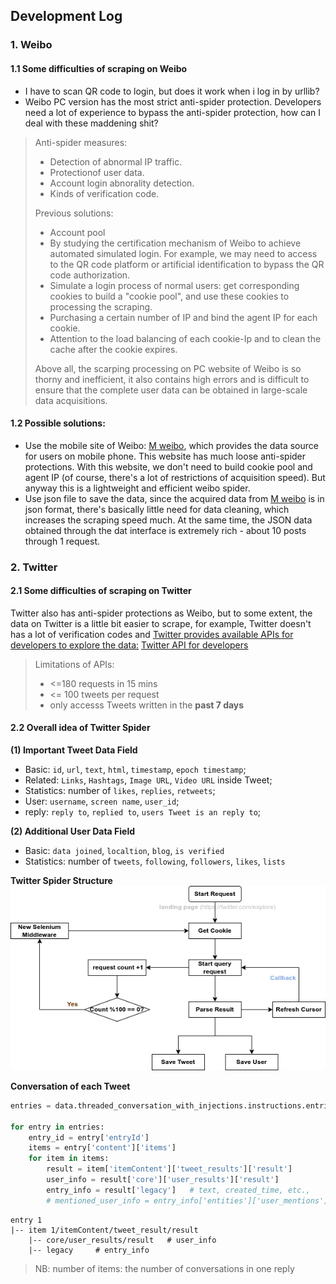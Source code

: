 

## Development Log

### 1. Weibo

#### 1.1 Some difficulties of scraping on Weibo

- I have to scan QR code to login, but does it work when i log in by urllib? 
- Weibo PC version has the most strict anti-spider protection. Developers need a lot of experience to bypass the anti-spider protection, how can I deal with these maddening shit?

> Anti-spider measures:
>  - Detection of abnormal IP traffic.
>  - Protectionof user data.
>  - Account login abnorality detection.
>  - Kinds of verification code.
>
> Previous solutions:
>  - Account pool
>  - By studying the certification mechanism of Weibo to achieve automated simulated login. For example, we may need to access to the QR code platform or artificial identification to bypass the QR code authorization.  
>  - Simulate a login process of normal users: get corresponding cookies to build a "cookie pool", and use these cookies to processing the scraping.  
>  - Purchasing a certain number of IP and bind the agent IP for each cookie.
>  - Attention to the load balancing of each cookie-Ip and to clean the cache after the cookie expires.
>
> Above all, the scarping processing on PC website of Weibo is so thorny and inefficient, it also contains high errors and is difficult to ensure that the complete user data can be obtained in large-scale data acquisitions. 

#### 1.2 **Possible solutions**:

- Use the mobile site of Weibo: [M weibo](m.weibo.cn), which provides the data source for users on mobile phone. This website has much loose anti-spider protections. With this website, we don't need to build cookie pool and agent IP (of course, there's a lot of restrictions of acquisition speed). But anyway this is a lightweight and efficient weibo spider.
- Use json file to save the data, since the acquired data from [M weibo](m.weibo.cn) is in  json format, there's basically little need for data cleaning, which increases the scraping speed much. At the same time, the JSON data obtained through the dat interface is extremely rich - about 10 posts through 1 request. 


### 2. Twitter

#### 2.1 Some difficulties of scraping on Twitter

Twitter also has anti-spider protections as Weibo, but to some extent, the data on Twitter is a little bit easier to scrape, for example, Twitter doesn't has a lot of verification codes and <u>Twitter provides available APIs for developers to explore the data:</u> [Twitter API for developers](https://dev.twitter.com/rest/public)

> Limitations of APIs: 
>- <=180 requests in 15 mins
>- <= 100 tweets per request
>- only accesss Tweets written in the **past 7 days**
>

#### 2.2 Overall idea of Twitter Spider

**(1) Important Tweet Data Field**

- Basic: `id`, `url`, `text`, `html`, `timestamp`, `epoch timestamp`;
- Related: `Links`, `Hashtags`, `Image URL`, `Video URL` inside Tweet;
- Statistics: number of `likes`, `replies`, `retweets`;
- User: `username`, `screen name`, `user_id`;
- reply: `reply to`, `replied to`, `users Tweet is an reply to`;

**(2) Additional User Data Field**
    
- Basic: `data joined`, `localtion`, `blog`, `is verified`
- Statistics: number of `tweets`, `following`, `followers`, `likes`, `lists`


**Twitter Spider Structure**
![Twitter Spider Overall](../assets/img/Twitter_scraper_process.png)


**Conversation of each Tweet**


```python
entries = data.threaded_conversation_with_injections.instructions.entries

for entry in entries:
    entry_id = entry['entryId']
	items = entry['content']['items']
	for item in items:
        result = item['itemContent']['tweet_results']['result']
        user_info = result['core']['user_results']['result']
        entry_info = result['legacy']   # text, created_time, etc.,
        # mentioned_user_info = entry_info['entities']['user_mentions'] 
```

```
entry 1
|-- item 1/itemContent/tweet_result/result  
	|-- core/user_results/result   # user_info
	|-- legacy     # entry_info
```

> NB: number of items: the number of conversations in one reply
